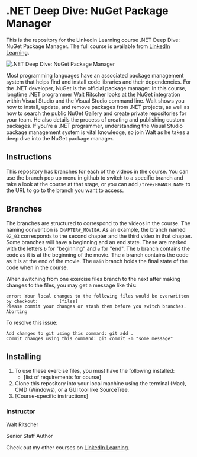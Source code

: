 # .NET Deep Dive: NuGet Package Manager
This is the repository for the LinkedIn Learning course .NET Deep Dive: NuGet Package Manager. The full course is available from [LinkedIn Learning][lil-course-url].

![.NET Deep Dive: NuGet Package Manager][lil-thumbnail-url] 

Most programming languages have an associated package management system that helps find and install code libraries and their dependencies. For the .NET developer, NuGet is the official package manager. In this course, longtime .NET programmer Walt Ritscher looks at the NuGet integration within Visual Studio and the Visual Studio command line. Walt shows you how to install, update, and remove packages from .NET projects, as well as how to search the public NuGet Gallery and create private repositories for your team. He also details the process of creating and publishing custom packages. If you’re a .NET programmer, understanding the Visual Studio package management system is vital knowledge, so join Walt as he takes a deep dive into the NuGet package manager.

## Instructions
This repository has branches for each of the videos in the course. You can use the branch pop up menu in github to switch to a specific branch and take a look at the course at that stage, or you can add `/tree/BRANCH_NAME` to the URL to go to the branch you want to access.

## Branches
The branches are structured to correspond to the videos in the course. The naming convention is `CHAPTER#_MOVIE#`. As an example, the branch named `02_03` corresponds to the second chapter and the third video in that chapter. 
Some branches will have a beginning and an end state. These are marked with the letters `b` for "beginning" and `e` for "end". The `b` branch contains the code as it is at the beginning of the movie. The `e` branch contains the code as it is at the end of the movie. The `main` branch holds the final state of the code when in the course.

When switching from one exercise files branch to the next after making changes to the files, you may get a message like this:

    error: Your local changes to the following files would be overwritten by checkout:        [files]
    Please commit your changes or stash them before you switch branches.
    Aborting

To resolve this issue:
	
    Add changes to git using this command: git add .
	Commit changes using this command: git commit -m "some message"

## Installing
1. To use these exercise files, you must have the following installed:
	- [list of requirements for course]
2. Clone this repository into your local machine using the terminal (Mac), CMD (Windows), or a GUI tool like SourceTree.
3. [Course-specific instructions]


### Instructor

Walt Ritscher 
                            
Senior Staff Author

                            

Check out my other courses on [LinkedIn Learning](https://www.linkedin.com/learning/instructors/walt-ritscher).

[lil-course-url]: https://www.linkedin.com/learning/dot-net-deep-dive-nuget-package-manager
[lil-thumbnail-url]: https://cdn.lynda.com/course/2894045/2894045-1626195285840-16x9.jpg
